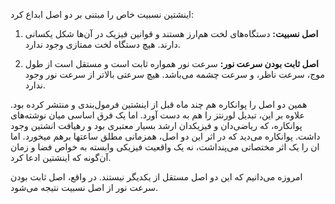 اینشتین نسبیت خاص را مبتنی بر دو اصل ابداع کرد: 
1. **اصل نسبیت:** دستگاه‌های لخت هم‌ارز هستند و قوانین فیزیک در آن‌ها شکل یکسانی دارند. هیچ دستگاه لخت ممتازی وجود ندارد. 

2. **اصل ثابت بودن سرعت نور:** سرعت نور همواره ثابت است و مستقل است از طول موج، سرعت ناظر، و سرعت چشمه می‌باشد. هیچ سرعتی بالاتر از سرعت نور وجود ندارد.

همین دو اصل را پوانکاره  هم چند ماه قبل از اینشتین فرمول‌بندی و منتشر کرده بود. علاوه بر این، تبدیل لورنتز را هم به دست آورد. اما یک فرق اساسی میان نوشته‌های پوانکاره، که ریاضی‌دان و فیزیکدان ارشد بسیار معتبری بود و رهیافت انشتین وجود داشت. پوانکاره می‌دید که در اثر این دو اصل، همزمانی مطلق ساعتها برهم میخورد. اما ان را یک اثر مختصاتی می‌پنداشت، نه یک واقعیت فیزیکی وابسته به خواص فضا و زمان آن‌گونه که اینشتین ادعا کرد. 

امروزه می‌دانیم که این دو اصل مستقل از یکدیگر نیستند. در واقع، اصل ثابت بودن سرعت نور از اصل نسبیت نتیجه می‌شود.
